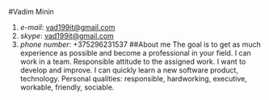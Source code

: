  #Vadim Minin
1. *e-mail*: vad199it@gmail.com 
2. *skype*: vad199it@gmail.com 
3. *phone number*: +375296231537
##About me
  The goal is to get as much experience as possible and become a professional in your field. I can work in a team. Responsible attitude to the assigned work. I want to develop and improve. I can quickly learn a new software product, technology.
  Personal qualities: responsible, hardworking, executive, workable, friendly, sociable.